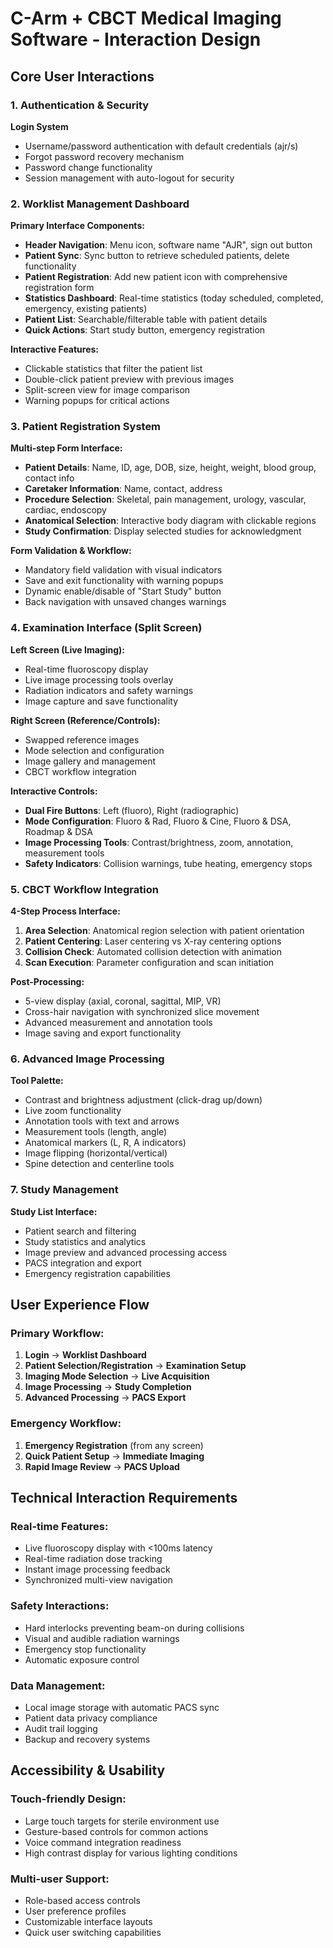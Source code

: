 # C-Arm + CBCT Medical Imaging Software - Interaction Design

## Core User Interactions

### 1. Authentication & Security
**Login System**
- Username/password authentication with default credentials (ajr/s)
- Forgot password recovery mechanism
- Password change functionality
- Session management with auto-logout for security

### 2. Worklist Management Dashboard
**Primary Interface Components:**
- **Header Navigation**: Menu icon, software name "AJR", sign out button
- **Patient Sync**: Sync button to retrieve scheduled patients, delete functionality
- **Patient Registration**: Add new patient icon with comprehensive registration form
- **Statistics Dashboard**: Real-time statistics (today scheduled, completed, emergency, existing patients)
- **Patient List**: Searchable/filterable table with patient details
- **Quick Actions**: Start study button, emergency registration

**Interactive Features:**
- Clickable statistics that filter the patient list
- Double-click patient preview with previous images
- Split-screen view for image comparison
- Warning popups for critical actions

### 3. Patient Registration System
**Multi-step Form Interface:**
- **Patient Details**: Name, ID, age, DOB, size, height, weight, blood group, contact info
- **Caretaker Information**: Name, contact, address
- **Procedure Selection**: Skeletal, pain management, urology, vascular, cardiac, endoscopy
- **Anatomical Selection**: Interactive body diagram with clickable regions
- **Study Confirmation**: Display selected studies for acknowledgment

**Form Validation & Workflow:**
- Mandatory field validation with visual indicators
- Save and exit functionality with warning popups
- Dynamic enable/disable of "Start Study" button
- Back navigation with unsaved changes warnings

### 4. Examination Interface (Split Screen)
**Left Screen (Live Imaging):**
- Real-time fluoroscopy display
- Live image processing tools overlay
- Radiation indicators and safety warnings
- Image capture and save functionality

**Right Screen (Reference/Controls):**
- Swapped reference images
- Mode selection and configuration
- Image gallery and management
- CBCT workflow integration

**Interactive Controls:**
- **Dual Fire Buttons**: Left (fluoro), Right (radiographic)
- **Mode Configuration**: Fluoro & Rad, Fluoro & Cine, Fluoro & DSA, Roadmap & DSA
- **Image Processing Tools**: Contrast/brightness, zoom, annotation, measurement tools
- **Safety Indicators**: Collision warnings, tube heating, emergency stops

### 5. CBCT Workflow Integration
**4-Step Process Interface:**
1. **Area Selection**: Anatomical region selection with patient orientation
2. **Patient Centering**: Laser centering vs X-ray centering options
3. **Collision Check**: Automated collision detection with animation
4. **Scan Execution**: Parameter configuration and scan initiation

**Post-Processing:**
- 5-view display (axial, coronal, sagittal, MIP, VR)
- Cross-hair navigation with synchronized slice movement
- Advanced measurement and annotation tools
- Image saving and export functionality

### 6. Advanced Image Processing
**Tool Palette:**
- Contrast and brightness adjustment (click-drag up/down)
- Live zoom functionality
- Annotation tools with text and arrows
- Measurement tools (length, angle)
- Anatomical markers (L, R, A indicators)
- Image flipping (horizontal/vertical)
- Spine detection and centerline tools

### 7. Study Management
**Study List Interface:**
- Patient search and filtering
- Study statistics and analytics
- Image preview and advanced processing access
- PACS integration and export
- Emergency registration capabilities

## User Experience Flow

### Primary Workflow:
1. **Login** → **Worklist Dashboard**
2. **Patient Selection/Registration** → **Examination Setup**
3. **Imaging Mode Selection** → **Live Acquisition**
4. **Image Processing** → **Study Completion**
5. **Advanced Processing** → **PACS Export**

### Emergency Workflow:
1. **Emergency Registration** (from any screen)
2. **Quick Patient Setup** → **Immediate Imaging**
3. **Rapid Image Review** → **PACS Upload**

## Technical Interaction Requirements

### Real-time Features:
- Live fluoroscopy display with <100ms latency
- Real-time radiation dose tracking
- Instant image processing feedback
- Synchronized multi-view navigation

### Safety Interactions:
- Hard interlocks preventing beam-on during collisions
- Visual and audible radiation warnings
- Emergency stop functionality
- Automatic exposure control

### Data Management:
- Local image storage with automatic PACS sync
- Patient data privacy compliance
- Audit trail logging
- Backup and recovery systems

## Accessibility & Usability

### Touch-friendly Design:
- Large touch targets for sterile environment use
- Gesture-based controls for common actions
- Voice command integration readiness
- High contrast display for various lighting conditions

### Multi-user Support:
- Role-based access controls
- User preference profiles
- Customizable interface layouts
- Quick user switching capabilities